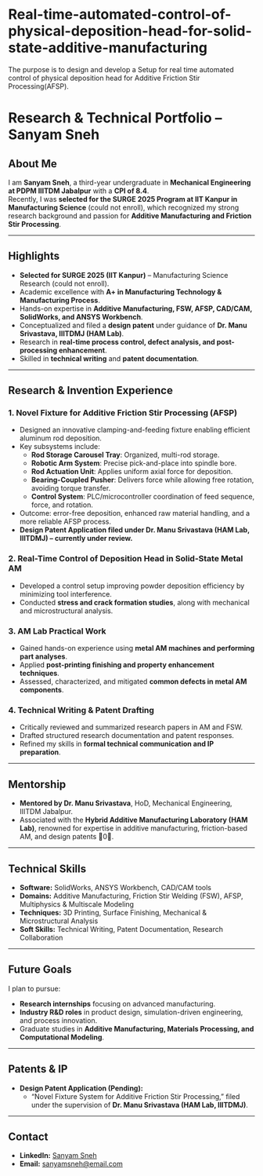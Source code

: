# Real-time-automated-control-of-physical-deposition-head-for-solid-state-additive-manufacturing
The purpose is to design and develop a Setup for real time automated control of physical deposition head for Additive Friction Stir Processing(AFSP).
#  Research & Technical Portfolio – Sanyam Sneh  

##  About Me  
I am **Sanyam Sneh**, a third-year undergraduate in **Mechanical Engineering at PDPM IIITDM Jabalpur** with a **CPI of 8.4**.  
Recently, I was **selected for the SURGE 2025 Program at IIT Kanpur in Manufacturing Science** (could not enroll), which recognized my strong research background and passion for **Additive Manufacturing and Friction Stir Processing**.

---

##  Highlights  
- **Selected for SURGE 2025 (IIT Kanpur)** – Manufacturing Science Research (could not enroll).  
- Academic excellence with **A+ in Manufacturing Technology & Manufacturing Process**.  
- Hands-on expertise in **Additive Manufacturing, FSW, AFSP, CAD/CAM, SolidWorks, and ANSYS Workbench**.  
- Conceptualized and filed a **design patent** under guidance of **Dr. Manu Srivastava, IIITDMJ (HAM Lab)**.  
- Research in **real-time process control, defect analysis, and post-processing enhancement**.  
- Skilled in **technical writing** and **patent documentation**.

---

##  Research & Invention Experience  

### 1. Novel Fixture for Additive Friction Stir Processing (AFSP)  
- Designed an innovative clamping-and-feeding fixture enabling efficient aluminum rod deposition.  
- Key subsystems include:  
  - **Rod Storage Carousel Tray**: Organized, multi-rod storage.  
  - **Robotic Arm System**: Precise pick-and-place into spindle bore.  
  - **Rod Actuation Unit**: Applies uniform axial force for deposition.  
  - **Bearing-Coupled Pusher**: Delivers force while allowing free rotation, avoiding torque transfer.  
  - **Control System**: PLC/microcontroller coordination of feed sequence, force, and rotation.  
- Outcome: error-free deposition, enhanced raw material handling, and a more reliable AFSP process.  
- **Design Patent Application filed under Dr. Manu Srivastava (HAM Lab, IIITDMJ) – currently under review.**

### 2. Real-Time Control of Deposition Head in Solid-State Metal AM  
- Developed a control setup improving powder deposition efficiency by minimizing tool interference.  
- Conducted **stress and crack formation studies**, along with mechanical and microstructural analysis.

### 3. AM Lab Practical Work  
- Gained hands-on experience using **metal AM machines and performing part analyses**.  
- Applied **post-printing finishing and property enhancement techniques**.  
- Assessed, characterized, and mitigated **common defects in metal AM components**.

### 4. Technical Writing & Patent Drafting  
- Critically reviewed and summarized research papers in AM and FSW.  
- Drafted structured research documentation and patent responses.  
- Refined my skills in **formal technical communication and IP preparation**.

---

##  Mentorship  
- **Mentored by Dr. Manu Srivastava**, HoD, Mechanical Engineering, IIITDM Jabalpur.  
- Associated with the **Hybrid Additive Manufacturing Laboratory (HAM Lab)**, renowned for expertise in additive manufacturing, friction-based AM, and design patents 0.

---

##  Technical Skills  
- **Software:** SolidWorks, ANSYS Workbench, CAD/CAM tools  
- **Domains:** Additive Manufacturing, Friction Stir Welding (FSW), AFSP, Multiphysics & Multiscale Modeling  
- **Techniques:** 3D Printing, Surface Finishing, Mechanical & Microstructural Analysis  
- **Soft Skills:** Technical Writing, Patent Documentation, Research Collaboration  

---

##  Future Goals  
I plan to pursue:  
- **Research internships** focusing on advanced manufacturing.  
- **Industry R&D roles** in product design, simulation-driven engineering, and process innovation.  
- Graduate studies in **Additive Manufacturing, Materials Processing, and Computational Modeling**.

---

##  Patents & IP  
- **Design Patent Application (Pending):**  
  - “Novel Fixture System for Additive Friction Stir Processing,” filed under the supervision of **Dr. Manu Srivastava (HAM Lab, IIITDMJ)**.

---

##  Contact  
- **LinkedIn:** [Sanyam Sneh](https://www.linkedin.com/in/sanyamsneh)  
- **Email:** sanyamsneh@email.com
